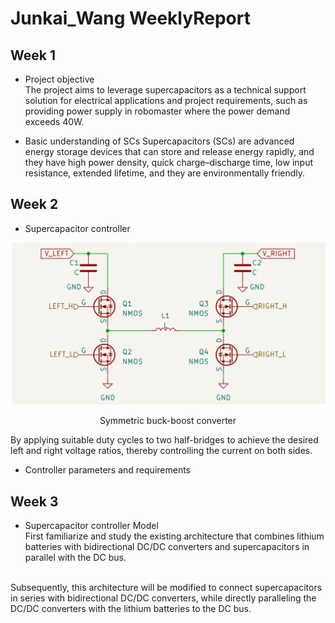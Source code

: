 Junkai_Wang WeeklyReport
==========
Week 1
---------
* Project objective <br> 
The project aims to leverage supercapacitors as a technical support solution for electrical applications and project requirements, such as providing power supply in robomaster where the power demand exceeds 40W.<br>

* Basic understanding of SCs
Supercapacitors (SCs) are advanced energy storage devices that can store and release energy rapidly, and they have high power density, quick charge–discharge time, low input resistance, extended lifetime, and they are environmentally friendly.<br> 

Week 2
---------
*  Supercapacitor controller <br>

<div align=center>
<img src="https://github.com/FURP-2023-2024/Junkai-Wang-WeeklyReport/blob/main/Images/buck-boost%20converter.png">
</div> 

<p align="center">Symmetric buck-boost converter</p>
By applying suitable duty cycles to two half-bridges to achieve the desired left and right voltage ratios, thereby controlling the current on both sides. <br>

*  Controller parameters and requirements
  
Week 3
---------
*  Supercapacitor controller Model <br>
First familiarize and study the existing architecture that combines lithium batteries with bidirectional DC/DC converters and supercapacitors in parallel with the DC bus. <br>
<br>
Subsequently, this architecture will be modified to connect supercapacitors in series with bidirectional DC/DC converters, while directly paralleling the DC/DC converters with the lithium batteries to the DC bus.

